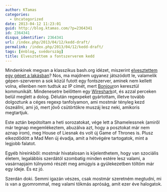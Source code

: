 ```yaml
---
author: KTamas
categories:
  - Uncategorized
date: 2013-04-12 11:23:01
guid: http://blog.ktamas.com/?p=2364341
id: 2364341
disqus_identifier: 2364341
url: /index.php/2013/04/12/kedd-draft/
permalink: /index.php/2013/04/12/kedd-draft/
tags: [énblog, svédország]
title: Elvesztettem a fontszerverem kedd
---
```


Mindenkinek megvan a klasszikus bash.org idézet, miszerint [elvesztettem egy gépet a lakásban](http://bash.org/?5273)? Nos, ma majdnem ugyanez játszódott le, valamelik gépen-szerveren a sok közül futott egy fontszerver, aminek nem kellett volna, ellenben nem tudtuk az IP címét, mert [Bonjour](http://en.wikipedia.org/wiki/Bonjour_(software))on keresztül kommunikált. Mindenesetre belőttem egy [Wireshark](http://www.wireshark.org)ot, és azzal perceken belül meglett a dolog. Délután regexpeket gyártottam, illetve tovább dolgoztunk a céges regexp tanfolyamon, ami mostmár tényleg kezd öszeállni, ami jó, mert jövő csütörtökre muszáj lesz neki, amikoris megtartjuk.

Este aztán bepótoltam a heti sorozatokat, vége lett a Shamelessnek (amiről már tegnap megemlékeztem, abuzálva azt, hogy a posztokat már nem aznap írom), meg House of Liesnak és volt új Game of Thrones is. Plusz elkezdődött a Mad Men új évadja, amit a hétvégére tartogatok, mint a legjobb falatot.

Egyéb híreinkből: mostmár hivatalosan is kijelenthetem, hogy van szociális életem, legalábbis szerdától szombatig minden estére lesz valami, a vasárnapjaim túlnyomó részét meg amúgyis a gyülekezetben töltöm már egy ideje. És ez jó.

Szerdán doki. Semmi igazán vészes, csak mostmár szeretném megtudni, mi is van a gyomrommal, meg valami tökmás apróság, amit ezer éve halogatok.

